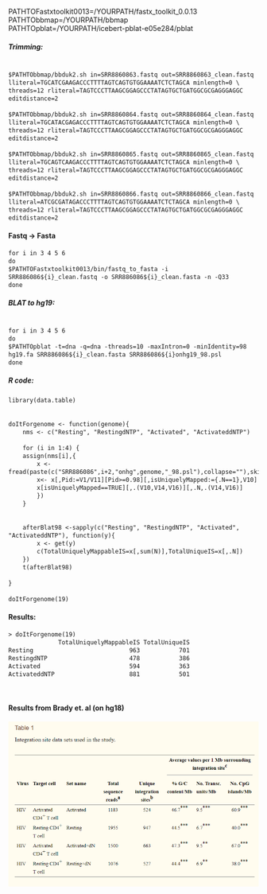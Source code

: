 PATHTOFastxtoolkit0013=/YOURPATH/fastx_toolkit_0.0.13  
PATHTObbmap=/YOURPATH/bbmap  
PATHTOpblat=/YOURPATH/icebert-pblat-e05e284/pblat  


##### Trimming:
```{bash}

$PATHTObbmap/bbduk2.sh in=SRR8860863.fastq out=SRR8860863_clean.fastq lliteral=TGCATCGAAGACCCTTTTAGTCAGTGTGGAAAATCTCTAGCA minlength=0 \
threads=12 rliteral=TAGTCCCTTAAGCGGAGCCCTATAGTGCTGATGGCGCGAGGGAGGC editdistance=2

$PATHTObbmap/bbduk2.sh in=SRR8860864.fastq out=SRR8860864_clean.fastq lliteral=TGCATACGAGACCCTTTTAGTCAGTGTGGAAAATCTCTAGCA minlength=0 \
threads=12 rliteral=TAGTCCCTTAAGCGGAGCCCTATAGTGCTGATGGCGCGAGGGAGGC editdistance=2  

$PATHTObbmap/bbduk2.sh in=SRR8860865.fastq out=SRR8860865_clean.fastq lliteral=TGCAGTCAAGACCCTTTTAGTCAGTGTGGAAAATCTCTAGCA minlength=0 \
threads=12 rliteral=TAGTCCCTTAAGCGGAGCCCTATAGTGCTGATGGCGCGAGGGAGGC editdistance=2  

$PATHTObbmap/bbduk2.sh in=SRR8860866.fastq out=SRR8860866_clean.fastq lliteral=ATCGCGATAGACCCTTTTAGTCAGTGTGGAAAATCTCTAGCA minlength=0 \
threads=12 rliteral=TAGTCCCTTAAGCGGAGCCCTATAGTGCTGATGGCGCGAGGGAGGC editdistance=2  
```

#### Fastq -> Fasta 

```{bash}
for i in 3 4 5 6
do
$PATHTOFastxtoolkit0013/bin/fastq_to_fasta -i SRR886086${i}_clean.fastq -o SRR886086${i}_clean.fasta -n -Q33
done
```

##### BLAT to hg19:

```{bash}

for i in 3 4 5 6
do 
$PATHTOpblat -t=dna -q=dna -threads=10 -maxIntron=0 -minIdentity=98 hg19.fa SRR886086${i}_clean.fasta SRR886086${i}onhg19_98.psl
done

```
##### R code:
```{r}
library(data.table)


doItForgenome <- function(genome){
	nms <- c("Resting", "RestingdNTP", "Activated", "ActivateddNTP")

	for (i in 1:4) {
	assign(nms[i],{
		x <- fread(paste(c("SRR886086",i+2,"onhg",genome,"_98.psl"),collapse=""),skip=5)
		x<- x[,Pid:=V1/V11][Pid>=0.98][,isUniquelyMapped:={.N==1},V10]
		x[isUniquelyMapped==TRUE][,.(V10,V14,V16)][,.N,.(V14,V16)]
		})
	}


	afterBlat98 <-sapply(c("Resting", "RestingdNTP", "Activated", "ActivateddNTP"), function(y){
		x <- get(y)
		c(TotalUniquelyMappableIS=x[,sum(N)],TotalUniqueIS=x[,.N])
	})
	t(afterBlat98)

}

doItForgenome(19)

```
#### Results:
```
> doItForgenome(19)
              TotalUniquelyMappableIS TotalUniqueIS
Resting                           963           701
RestingdNTP                       478           386
Activated                         594           363
ActivateddNTP                     881           501



```
#### Results from Brady et. al (on hg18) 
![Brady et al table1](https://github.com/MaKuzman/IS_mapping/blob/master/brady.PNG) 
